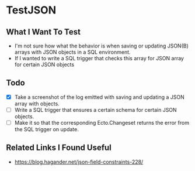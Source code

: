 # TestJSON

## What I Want To Test

* I'm not sure how what the behavior is when saving or updating JSON(B) arrays with JSON objects in a SQL environment.
* If I wanted to write a SQL trigger that checks this array for JSON array for certain JSON objects 

## Todo

- [x] Take a screenshot of the log emitted with saving and updating a JSON array with objects.
- [ ] Write a SQL trigger that ensures a certain schema for certain JSON objects.
- [ ] Make it so that the corresponding Ecto.Changeset returns the error from the SQL trigger on update.

## Related Links I Found Useful

* https://blog.hagander.net/json-field-constraints-228/
